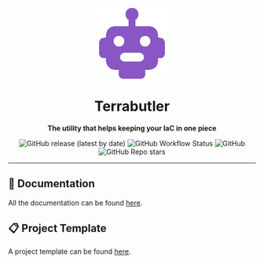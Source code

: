 <div align="center">

<img src="docs/assets/logo.png" align="center"/>

# Terrabutler

**The utility that helps keeping your IaC in one piece**

</div>

<div align="center">

![GitHub release (latest by date)](https://img.shields.io/github/v/release/montblu/terrabutler?color=8956c4&label=Latest%20Version&logo=Github&style=for-the-badge)
![GitHub Workflow Status](https://img.shields.io/github/actions/workflow/status/montblu/terrabutler/release.yml?color=8956c4&logo=Github&style=for-the-badge)
![GitHub](https://img.shields.io/github/license/montblu/terrabutler?color=8956c4&logo=Github&style=for-the-badge)
![GitHub Repo stars](https://img.shields.io/github/stars/montblu/terrabutler?color=8956c4&label=Repo%20Stars&style=for-the-badge)
</div>

---

## 📖 Documentation

All the documentation can be found [here](https://docs.montblu.eu/terrabutler).

## 📋 Project Template

A project template can be found [here](https://github.com/lucascanero/terrabutler-aws-template).
